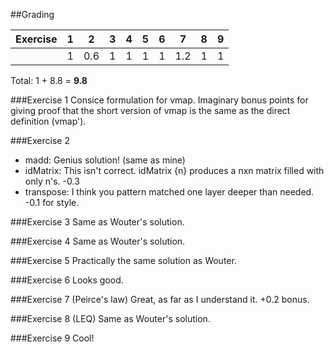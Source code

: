 ##Grading

Exercise|  1  |  2  |  3  |  4  |  5  |  6  |  7  |  8  |  9 
  ---   |-----|-----|-----|-----|-----|-----|-----|-----|-----
        |  1  | 0.6 |  1  |  1  |  1  |  1  | 1.2 |  1  |  1

Total: 1 + 8.8 = **9.8**

###Exercise 1 
Consice formulation for vmap. Imaginary bonus points for giving proof that the 
short version of vmap is the same as the direct definition (vmap'). 

###Exercise 2
* madd: Genius solution! (same as mine)
* idMatrix: This isn't correct. idMatrix {n} produces a nxn matrix filled with
only n's. -0.3
* transpose: I think you pattern matched one layer deeper than needed. -0.1 for style.

###Exercise 3
Same as Wouter's solution.

###Exercise 4
Same as Wouter's solution.

###Exercise 5
Practically the same solution as Wouter.

###Exercise 6
Looks good.

###Exercise 7 (Peirce's law)
Great, as far as I understand it. +0.2 bonus.

###Exercise 8 (LEQ)
Same as Wouter's solution.

###Exercise 9
Cool!

